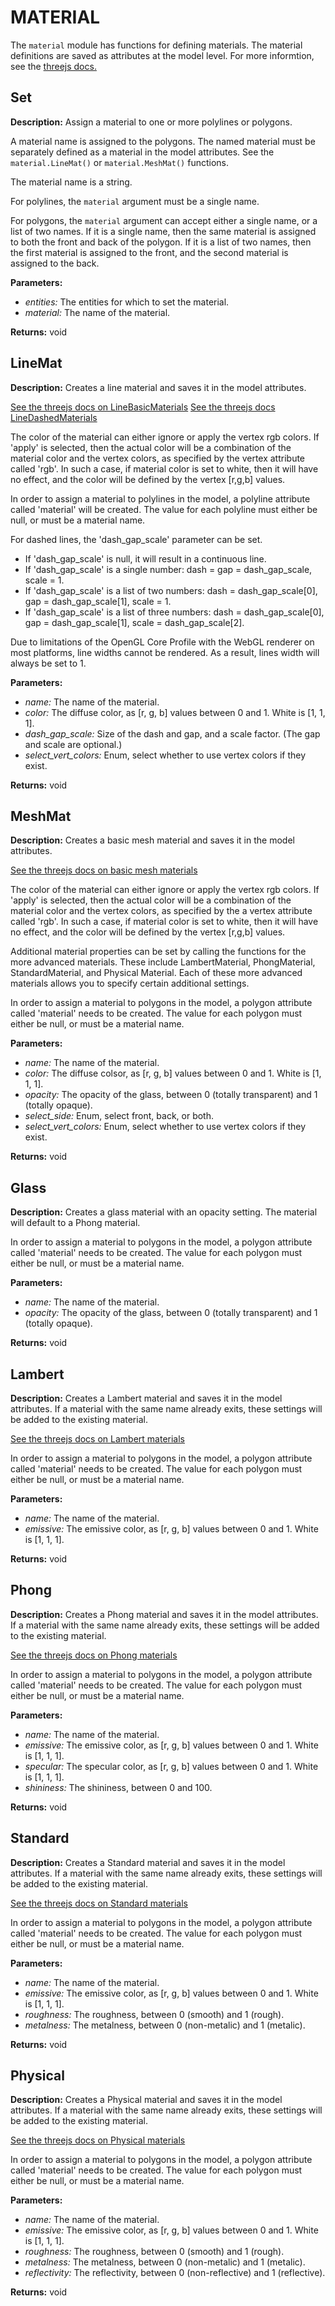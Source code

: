 # MATERIAL  
  
The `material` module has functions for defining materials.
The material definitions are saved as attributes at the model level.
For more informtion, see the <a href="https://threejs.org/" target="_blank">threejs docs.</a>  
  
  
## Set  
  
  
**Description:** Assign a material to one or more polylines or polygons.


A material name is assigned to the polygons. The named material must be separately defined as a
material in the model attributes. See the `material.LineMat()` or `material.MeshMat()` functions.


The material name is a string.


For polylines, the `material` argument must be a single name.


For polygons, the `material` argument can accept either a single name, or a
list of two names. If it is a single name, then the same material is assigned to both the
front and back of the polygon. If it is a list of two names, then the first material is assigned
to the front, and the second material is assigned to the back.

  
  
**Parameters:**  
  * *entities:* The entities for which to set the material.  
  * *material:* The name of the material.  
  
**Returns:** void  
  
  
## LineMat  
  
  
**Description:** Creates a line material and saves it in the model attributes.


[See the threejs docs on LineBasicMaterials](https://threejs.org/docs/#api/en/materials/LineBasicMaterial)
[See the threejs docs LineDashedMaterials](https://threejs.org/docs/#api/en/materials/LineDashedMaterial)


The color of the material can either ignore or apply the vertex rgb colors.
If 'apply' is selected, then the actual color will be a combination of the material color
and the vertex colors, as specified by the vertex attribute called 'rgb'.
In such a case, if material color is set to white, then it will
have no effect, and the color will be defined by the vertex [r,g,b] values.


In order to assign a material to polylines in the model, a polyline attribute called 'material'
will be created. The value for each polyline must either be null, or must be a material name.


For dashed lines, the 'dash_gap_scale' parameter can be set.
- If 'dash_gap_scale' is null, it will result in a continuous line.
- If 'dash_gap_scale' is a single number: dash = gap = dash_gap_scale, scale = 1.
- If 'dash_gap_scale' is a list of two numbers: dash = dash_gap_scale[0], gap = dash_gap_scale[1], scale = 1.
- If 'dash_gap_scale' is a list of three numbers: dash = dash_gap_scale[0], gap = dash_gap_scale[1], scale = dash_gap_scale[2].


Due to limitations of the OpenGL Core Profile with the WebGL renderer on most platforms,
line widths cannot be rendered. As a result, lines width will always be set to 1.

  
  
**Parameters:**  
  * *name:* The name of the material.  
  * *color:* The diffuse color, as [r, g, b] values between 0 and 1. White is [1, 1, 1].  
  * *dash\_gap\_scale:* Size of the dash and gap, and a scale factor. (The gap and scale are optional.)  
  * *select\_vert\_colors:* Enum, select whether to use vertex colors if they exist.  
  
**Returns:** void  
  
  
## MeshMat  
  
  
**Description:** Creates a basic mesh material and saves it in the model attributes.


[See the threejs docs on basic mesh materials](https://threejs.org/docs/#api/en/materials/MeshBasicMaterial)


The color of the material can either ignore or apply the vertex rgb colors.
If 'apply' is selected, then the actual color will be a combination of the material color
and the vertex colors, as specified by the a vertex attribute called 'rgb'.
In such a case, if material color is set to white, then it will
have no effect, and the color will be defined by the vertex [r,g,b] values.


Additional material properties can be set by calling the functions for the more advanced materials.
These include LambertMaterial, PhongMaterial, StandardMaterial, and Physical Material.
Each of these more advanced materials allows you to specify certain additional settings.


In order to assign a material to polygons in the model, a polygon attribute called 'material'
needs to be created. The value for each polygon must either be null, or must be a material name.

  
  
**Parameters:**  
  * *name:* The name of the material.  
  * *color:* The diffuse colsor, as [r, g, b] values between 0 and 1. White is [1, 1, 1].  
  * *opacity:* The opacity of the glass, between 0 (totally transparent) and 1 (totally opaque).  
  * *select\_side:* Enum, select front, back, or both.  
  * *select\_vert\_colors:* Enum, select whether to use vertex colors if they exist.  
  
**Returns:** void  
  
  
## Glass  
  
  
**Description:** Creates a glass material with an opacity setting. The material will default to a Phong material.


In order to assign a material to polygons in the model, a polygon attribute called 'material'
needs to be created. The value for each polygon must either be null, or must be a material name.

  
  
**Parameters:**  
  * *name:* The name of the material.  
  * *opacity:* The opacity of the glass, between 0 (totally transparent) and 1 (totally opaque).  
  
**Returns:** void  
  
  
## Lambert  
  
  
**Description:** Creates a Lambert material and saves it in the model attributes.
If a material with the same name already exits, these settings will be added to the existing material.


[See the threejs docs on Lambert materials](https://threejs.org/docs/#api/en/materials/MeshLambertMaterial)


In order to assign a material to polygons in the model, a polygon attribute called 'material'
needs to be created. The value for each polygon must either be null, or must be a material name.

  
  
**Parameters:**  
  * *name:* The name of the material.  
  * *emissive:* The emissive color, as [r, g, b] values between 0 and 1. White is [1, 1, 1].  
  
**Returns:** void  
  
  
## Phong  
  
  
**Description:** Creates a Phong material and saves it in the model attributes.
If a material with the same name already exits, these settings will be added to the existing material.


[See the threejs docs on Phong materials](https://threejs.org/docs/#api/en/materials/MeshPhongMaterial)


In order to assign a material to polygons in the model, a polygon attribute called 'material'
needs to be created. The value for each polygon must either be null, or must be a material name.

  
  
**Parameters:**  
  * *name:* The name of the material.  
  * *emissive:* The emissive color, as [r, g, b] values between 0 and 1. White is [1, 1, 1].  
  * *specular:* The specular color, as [r, g, b] values between 0 and 1. White is [1, 1, 1].  
  * *shininess:* The shininess, between 0 and 100.  
  
**Returns:** void  
  
  
## Standard  
  
  
**Description:** Creates a Standard material and saves it in the model attributes.
If a material with the same name already exits, these settings will be added to the existing material.


[See the threejs docs on Standard materials](https://threejs.org/docs/#api/en/materials/MeshStandardMaterial)


In order to assign a material to polygons in the model, a polygon attribute called 'material'
needs to be created. The value for each polygon must either be null, or must be a material name.

  
  
**Parameters:**  
  * *name:* The name of the material.  
  * *emissive:* The emissive color, as [r, g, b] values between 0 and 1. White is [1, 1, 1].  
  * *roughness:* The roughness, between 0 (smooth) and 1 (rough).  
  * *metalness:* The metalness, between 0 (non-metalic) and 1 (metalic).  
  
**Returns:** void  
  
  
## Physical  
  
  
**Description:** Creates a Physical material and saves it in the model attributes.
If a material with the same name already exits, these settings will be added to the existing material.


[See the threejs docs on Physical materials](https://threejs.org/docs/#api/en/materials/MeshPhysicalMaterial)


In order to assign a material to polygons in the model, a polygon attribute called 'material'
needs to be created. The value for each polygon must either be null, or must be a material name.

  
  
**Parameters:**  
  * *name:* The name of the material.  
  * *emissive:* The emissive color, as [r, g, b] values between 0 and 1. White is [1, 1, 1].  
  * *roughness:* The roughness, between 0 (smooth) and 1 (rough).  
  * *metalness:* The metalness, between 0 (non-metalic) and 1 (metalic).  
  * *reflectivity:* The reflectivity, between 0 (non-reflective) and 1 (reflective).  
  
**Returns:** void  
  
  
